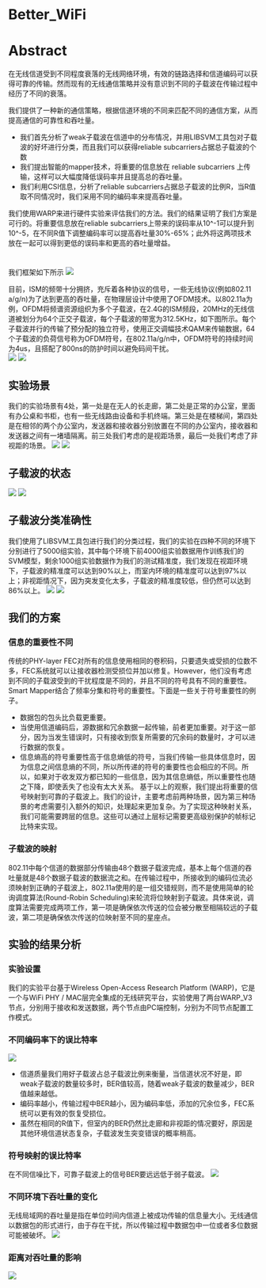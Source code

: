 # Better_WiFi

# Abstract
在无线信道受到不同程度衰落的无线网络环境，有效的链路选择和信道编码可以获得可靠的传输。然而现有的无线通信策略并没有意识到不同的子载波在传输过程中经历了不同的衰落。

我们提供了一种新的通信策略，根据信道环境的不同来匹配不同的通信方案，从而提高通信的可靠性和吞吐量。

- 我们首先分析了weak子载波在信道中的分布情况，并用LIBSVM工具包对子载波的好坏进行分类，而且我们可以获得reliable subcarriers占据总子载波的个数
- 我们提出智能的mapper技术，将重要的信息放在 reliable subcarriers 上传输，这样可以大幅度降低误码率并且提高总的吞吐量。
- 我们利用CSI信息，分析了reliable subcarriers占据总子载波的比例R，当R值取不同情况时，我们采用不同的编码率来提高吞吐量。

我们使用WARP来进行硬件实验来评估我们的方法。我们的结果证明了我们方案是可行的。将重要信息放在reliable subcarriers上带来的误码率从10^-1可以提升到10^-5，在不同R值下调整编码率可以提高吞吐量30%-65%；此外将这两项技术放在一起可以得到更低的误码率和更高的吞吐量增益。

# 
我们框架如下所示 
![](https://i.imgur.com/6VL5tpk.jpg)


目前，ISM的频带十分拥挤，充斥着各种协议的信号，一些无线协议(例如802.11 a/g/n)为了达到更高的吞吐量，在物理层设计中使用了OFDM技术。以802.11a为例，OFDM将频谱资源组织为多个子载波，在2.4G的ISM频段，20MHz的无线信道被划分为64个正交子载波，每个子载波的带宽为312.5KHz，如下图所示。每个子载波并行的传输了预分配的独立符号，使用正交调幅技术QAM来传输数据，64个子载波的负荷信号称为OFDM符号，在802.11a/g/n中，OFDM符号的持续时间为4us，且搭配了800ns的防护时间以避免码间干扰。  
![](https://i.imgur.com/P8BJHRE.jpg)
![](https://i.imgur.com/taRfGTc.jpg)


## 实验场景
我们的实验场景有4处，第一处是在无人的长走廊，第二处是正常的办公室，里面有办公桌和书柜，也有一些无线路由设备和手机终端。第三处是在楼梯间，第四处是在相邻的两个办公室内，发送器和接收器分别放置在不同的办公室内，接收器和发送器之间有一堵墙隔离。前三处我们考虑的是视距场景，最后一处我们考虑了非视距的场景。
![](https://i.imgur.com/KxrQPqh.jpg)
![](https://i.imgur.com/XfzKB6v.jpg)

## 子载波的状态
![](https://i.imgur.com/pjw1h3P.jpg)
![](https://i.imgur.com/WxzzopQ.jpg)

## 子载波分类准确性
我们使用了LIBSVM工具包进行我们的分类过程，我们的实验在四种不同的环境下分别进行了5000组实验，其中每个环境下前4000组实验数据用作训练我们的SVM模型，剩余1000组实验数据作为我们的测试精准度，我们发现在视距环境下，子载波的精准度可以达到90%以上，而室内环境的精准度可以达到97%以上；非视距情况下，因为突发变化太多，子载波的精准度较低，但仍然可以达到86%以上。
![](https://i.imgur.com/RYlMgsG.jpg)
![](https://i.imgur.com/D3ATWI9.jpg)


## 我们的方案
### 信息的重要性不同
传统的PHY-layer FEC对所有的信息使用相同的卷积码，只要遗失或受损的位数不多，FEC系统就可以让接收器检测受损位并加以修复。However，他们没有考虑到不同的子载波受到的干扰程度是不同的，并且不同的符号具有不同的重要性。Smart Mapper结合了频率分集和符号的重要性。下面是一些关于符号重要性的例子。
- 数据包的包头比负载更重要。
- 当使用信道编码后，源数据和冗余数据一起传输，前者更加重要。对于这一部分，因为当发生错误时，只有接收到恢复所需要的冗余码的数量时，才可以进行数据的恢复。
- 信息熵高的符号重要性高于信息熵低的符号，当我们传输一些具体信息时，因为信息之间信息熵的不同，所以所传递的符号的重要性也会相应的不同。所以，如果对于收发双方都已知的一些信息，因为其信息熵低，所以重要性也随之下降，即使丢失了也没有太大关系。
基于以上的观察，我们提出将重要的信号映射到可靠的子载波上。我们的设计，主要考虑前两种场景，因为第三种场景的考虑需要引入额外的知识，处理起来更加复杂。为了实现这种映射关系，我们可能需要跨层的信息。这些可以通过上层标记需要更高级别保护的帧标记比特来实现。

### 子载波的映射
802.11中每个信道的数据部分传输由48个数据子载波完成，基本上每个信道的吞吐量就是48个数据子载波的数据流之和。在传输过程中，所接收到的编码位流必须映射到正确的子载波上，802.11a使用的是一组交错规则，而不是使用简单的轮询调度算法(Round-Robin Scheduling)来轮流将位映射到子载波。具体来说，调度算法需要完成两项工作，第一项是确保依次传送的位会被分散至相隔较远的子载波，第二项是确保依次传送的位映射至不同的星座点。

## 实验的结果分析
### 实验设置
我们的实验平台基于Wireless Open-Access Research Platform (WARP)，它是一个与WiFi PHY / MAC层完全集成的无线研究平台，实验使用了两台WARP_V3节点，分别用于接收和发送数据，两个节点由PC端控制，分别为不同节点配置工作模式。

### 不同编码率下的误比特率
![](https://i.imgur.com/XDGEokN.jpg)
- 信道质量我们用好子载波占总子载波比例来衡量，当信道状况不好是，即weak子载波的数量较多时，BER值较高，随着weak子载波的数量减少，BER值越来越低。
- 编码率越小，传输过程中BER越小，因为编码率低，添加的冗余位多，FEC系统可以更有效的恢复受损位。
- 虽然在相同的R值下，但室内的BER仍然比走廊和非视距的情况要好，原因是其他环境信道状态复杂，子载波发生突变错误的概率稍高。

### 符号映射的误比特率
在不同信噪比下，可靠子载波上的信号BER要远远低于弱子载波。
![](https://i.imgur.com/1nQVgp1.jpg)

### 不同环境下吞吐量的变化
无线局域网的吞吐量是指在单位时间内信道上被成功传输的信息量大小。无线通信以数据包的形式进行，由于存在干扰，所以传输过程中数据包中一位或者多位数据可能被破坏。
![](https://i.imgur.com/GN0Md3m.jpg)


### 距离对吞吐量的影响
![](https://i.imgur.com/SNWuucy.jpg)
